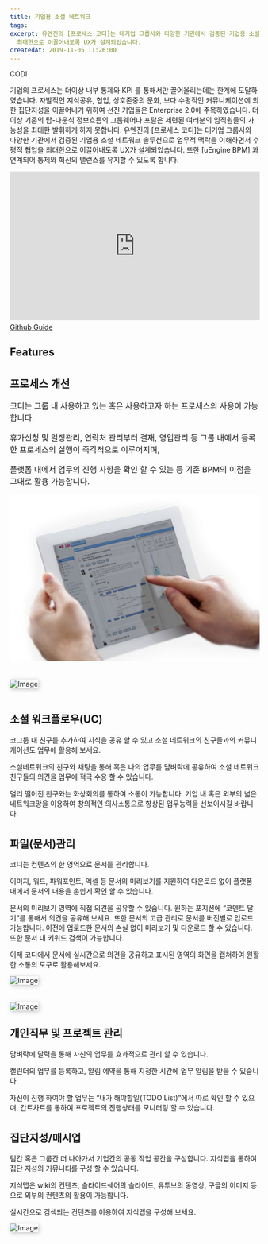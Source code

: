 ```yaml
---
title: 기업용 소셜 네트워크
tags: 
excerpt: 유엔진의 [프로세스 코디]는 대기업 그룹사와 다양한 기관에서 검증된 기업용 소셜 네트워크 솔루션으로 업무적 맥락을 이해하면서 수평적 협업을 
  최대한으로 이끌어내도록 UX가 설계되었습니다. 
createdAt: 2019-11-05 11:26:00
---
```

<div style="width:100%;">
<div class="text-left ">
  <div class="text-4xl md:text-6xl">CODI</div>
<p class="text-1xl md:text-2xl">
  기업의 프로세스는 더이상 내부 통제와 KPI 를 통해서만 끌어올리는데는 한계에 도달하였습니다. 자발적인 지식공유, 협업, 상호존중의 문화, 보다 수평적인 커뮤니케이션에 의한 집단지성을 이끌어내기 위하여 선진 기업들은 Enterprise 2.0에 주목하였습니다. 더이상 기존의 탑-다운식 정보흐름의 그룹웨어나 포탈은 세련된 여러분의 임직원들의 가능성을 최대한 발휘하게 하지 못합니다. 유엔진의 [프로세스 코디]는 대기업 그룹사와 다양한 기관에서 검증된 기업용 소셜 네트워크 솔루션으로 업무적 맥락을 이해하면서 수평적 협업을 최대한으로 이끌어내도록 UX가 설계되었습니다. 또한 [uEngine BPM] 과 연계되어 통제와 혁신의 밸런스를 유지할 수 있도록 합니다.
</p>
<iframe style="width:100%; height:300px;" src="https://www.youtube.com/embed/pSm6hbfNn20" title="YouTube video player" frameborder="0" allow="accelerometer; autoplay; clipboard-write; encrypted-media; gyroscope; picture-in-picture" allowfullscreen>
</iframe>
</div>
  
<div>
  <a href="https://github.com/TheOpenCloudEngine/process-codi" class="md-button" style="vertical-align:middle">
    <span>Github</span>
  </a>
  <a href="https://uengine.org/assets/docs/CODI_install.pdf" class="md-button" style="vertical-align:middle">
    <span>Guide</span>
  </a>
</div>
  
</div>
<section class="padding-top-110">
 <div class="container">
  <div class="text-center ">
   <h2 class="section-title text-uppercase">Features</h2>
  </div>

<!-- 프로세스 개선 시작 -->
<div class="row clearfix" style="margin-top: 35px;">
<div class="col-md-7 md-text-left">
<h2 class="font-30 mb-30">프로세스 개선</h2>
<div style="font-size:16px;">
<p>코디는 그룹 내 사용하고 있는 혹은 사용하고자 하는 프로세스의 사용이 가능합니다.</p>   
<p>휴가신청 및 일정관리, 연락처 관리부터 결재, 영업관리 등 그룹 내에서 등록한 프로세스의 실행이 즉각적으로 이루어지며, </p>   
<p>플랫폼 내에서 업무의 진행 사항을 확인 할 수 있는 등 기존 BPM의 이점을 그대로 활용 가능합니다.</p>
</div>
</div>
<div class="md-image-right">

![](../img/sns-img/index_con05.jpg)

</div>
</div>
<!-- 프로세스 개선 끝 -->


  <div class="row" style="margin-top: 35px">
   <div class="col-md-5">
    <img src="../assets/img/uengine/sns/index_con01.jpg" class="img-responsive " alt="Image" style="box-shadow : 2px 2px 10px silver">
   </div>
   <div class="col-md-7">
    <h2 class="font-30 mb-30">소셜 워크플로우(UC)</h2>

<p>코그룹 내 친구를 추가하여 지식을 공유 할 수 있고 소셜 네트워크의 친구들과의 커뮤니케이션도 업무에 활용해 보세요. </p>   
<p>소셜네트워크의 친구와 채팅을 통해 혹은 나의 업무를 담벼락에 공유하여 소셜 네트워크 친구들의 의견을 업무에 적극 수용 할 수 있습니다.</p>  
<p>멀리 떨어진 친구와는 화상회의를 통하여 소통이 가능합니다. 기업 내 혹은 외부의 넓은 네트워크망을 이용하여 창의적인 의사소통으로 향상된 업무능력을 선보이시길 바랍니다.<p>
   </div>
  </div>

  <div class="row" style="margin-top: 35px">
   <div class="col-md-7">
    <h2 class="font-30 mb-30">파일(문서)관리</h2>

<p>코디는 컨텐츠의 한 영역으로 문서를 관리합니다.</p>
<p>이미지, 워드, 파워포인트, 엑셀 등 문서의 미리보기를 지원하여 다운로드 없이 플랫폼 내에서 문서의 내용을 손쉽게 확인 할 수 있습니다. </p> 
<p>문서의 미리보기 영역에 직접 의견을 공유할 수 있습니다. 원하는 포지션에 “코멘트 달기”를 통해서 의견을 공유해 보세요. 또한 문서의 고급 관리로 문서를 버전별로 업로드 가능합니다. 이전에 업로드한 문서의 손실 없이 미리보기 및 다운로드 할 수 있습니다. 또한 문서 내 키워드 검색이 가능합니다.</p>    
<p>이제 코디에서 문서에 실시간으로 의견을 공유하고 표시된 영역의 화면을 캡쳐하여 원활한 소통의 도구로 활용해보세요.</p>

   </div>

   <div class="col-md-5">
    <img src="../assets/img/uengine/sns/index_con02.jpg" class="img-responsive " alt="Image" style="box-shadow : 2px 2px 10px silver">
   </div>
  </div>

  <div class="row" style="margin-top: 35px">
   <div class="col-md-5">
    <img src="../assets/img/uengine/sns/index_con03.jpg" class="img-responsive " alt="Image" style="box-shadow : 2px 2px 10px silver">
   </div>

   <div class="col-md-7">
  <h2 class="font-30 mb-30">개인직무 및 프로젝트 관리</h2>

<p>담벼락에 달력을 통해 자신의 업무를 효과적으로 관리 할 수 있습니다.</p> 
<p>캘린더의 업무를 등록하고, 알림 예약을 통해 지정한 시간에 업무 알림을 받을 수 있습니다.</p>
<p>자신이 진행 하여야 할 업무는 “내가 해야할일(TODO List)”에서 따로 확인 할 수 있으며, 간트차트를 통하여 프로젝트의 진행상태를 모니터링 할 수 있습니다.</p>
   </div>

  </div>

  <div class="row" style="margin-top: 35px">
   <div class="col-md-7">
    <h2 class="font-30 mb-30">집단지성/매시업</h2>

<p>팀간 혹은 그룹간 더 나아가서 기업간의 공동 작업 공간을 구성합니다. 지식맵을 통하여 집단 지성의 커뮤니티를 구성 할 수 있습니다.</p>
 <p>지식맵은 wiki의 컨텐츠, 슬라이드쉐어의 슬라이드, 유투브의 동영상, 구글의 이미지 등으로 외부의 컨텐츠의 활용이 가능합니다.</p>
 <p>실시간으로 검색되는 컨텐츠를 이용하여 지식맵을 구성해 보세요.</p>
   </div>

   <div class="col-md-5">
    <img src="../assets/img/uengine/sns/index_con04.jpg" class="img-responsive " alt="Image" style="box-shadow : 2px 2px 10px silver">
   </div>
  </div>
 </div><!-- /.container -->

</section>
